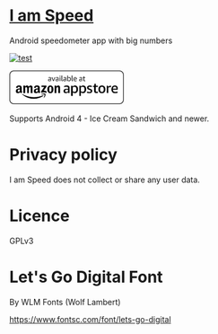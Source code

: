 # [I am Speed](https://www.viliusSutkus89.com/i-am-speed)
Android speedometer app with big numbers

[![test](https://github.com/ViliusSutkus89/IamSpeed/actions/workflows/test.yml/badge.svg)](https://github.com/ViliusSutkus89/IamSpeed/actions/workflows/test.yml)

[![I am Speed is available at Amazon Appstore!](badges/amazon-appstore-badge-english-white_60.png)](https://www.amazon.com/gp/product/B0BD6DJZLG)

Supports Android 4 - Ice Cream Sandwich and newer.

# Privacy policy

I am Speed does not collect or share any user data.

# Licence
GPLv3

# Let's Go Digital Font
By WLM Fonts (Wolf Lambert)

https://www.fontsc.com/font/lets-go-digital
